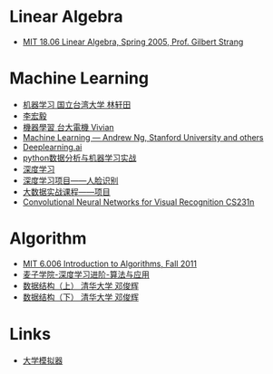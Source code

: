 # Linear Algebra

* [MIT 18.06 Linear Algebra, Spring 2005, Prof. Gilbert Strang](https://www.youtube.com/playlist?list=PLE7DDD91010BC51F8)


# Machine Learning

* [机器学习 国立台湾大学 林轩田](https://www.youtube.com/user/hsuantien/playlists)
* [李宏毅](https://www.youtube.com/channel/UC2ggjtuuWvxrHHHiaDH1dlQ/playlists)
* [機器學習 台大電機 Vivian](https://www.youtube.com/channel/UCyB2RBqKbxDPGCs1PokeUiA/playlists) 
* [Machine Learning — Andrew Ng, Stanford University and others](https://www.youtube.com/channel/UC5zx8Owijmv-bbhAK6Z9apg/playlists)
* [Deeplearning.ai](https://www.youtube.com/channel/UCcIXc5mJsHVYTZR1maL5l9w)
* [python数据分析与机器学习实战](https://www.youtube.com/playlist?list=PLhXu26RzZZTwus4cNbPTcgXXH6oavT6EB)
* [深度学习](https://www.youtube.com/playlist?list=PL4R4917X9BkFIiKDbZYLa8ChPbnYRw0hV)
* [深度学习项目——人脸识别](https://www.youtube.com/playlist?list=PL0Kneloi6O0wjZ1di49z_F1ImToItcPI8)
* [大数据实战课程——项目](https://www.youtube.com/playlist?list=PLHvvnQXjjcSxc15tNmHEHljUdh3nkJfd4)
* [Convolutional Neural Networks for Visual Recognition CS231n](https://www.youtube.com/playlist?list=PL3FW7Lu3i5JvHM8ljYj-zLfQRF3EO8sYv)


# Algorithm

* [MIT 6.006 Introduction to Algorithms, Fall 2011](https://www.youtube.com/playlist?list=PLUl4u3cNGP61Oq3tWYp6V_F-5jb5L2iHb)
* [麦子学院-深度学习进阶-算法与应用](https://www.youtube.com/playlist?list=PLhXu26RzZZTzxRou9Yn2lVHRKkxuTBZYw)
* [数据结构（上） 清华大学 
邓俊辉](http://www.xuetangx.com/courses/course-v1:TsinghuaX+30240184+sp/about)
* [数据结构（下） 清华大学 
邓俊辉](http://www.xuetangx.com/courses/course-v1:TsinghuaX+30240184_2X+sp/about)


# Links

* [大学模拟器](https://zhuanlan.zhihu.com/college-simulator)
